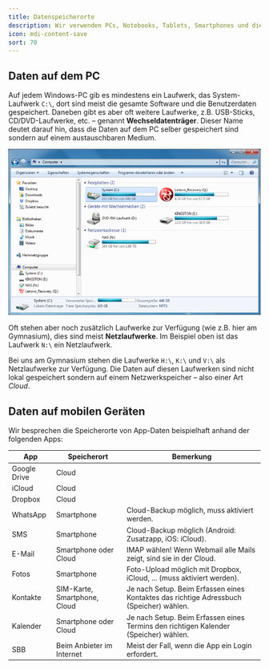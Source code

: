 ```yaml
---
title: Datenspeicherorte
description: Wir verwenden PCs, Notebooks, Tablets, Smartphones und die Cloud, aber wo sind welche Daten gepseichert?
icon: mdi-content-save
sort: 70
---
```




## Daten auf dem PC
Auf jedem Windows-PC gib es mindestens ein Laufwerk, das System-Laufwerk `C:\`, dort sind meist die gesamte Software und die Benutzerdaten gespeichert. Daneben gibt es aber oft weitere Laufwerke, z.B. USB-Sticks, CD/DVD-Laufwerke, etc. – genannt **Wechseldatenträger**. Dieser Name deutet darauf hin, dass die Daten auf dem PC selber gespeichert sind sondern auf einem austauschbaren Medium.

![Speicherorte auf dem PC](./laufwerke.png)

Oft stehen aber noch zusätzlich Laufwerke zur Verfügung (wie z.B. hier am Gymnasium), dies sind meist **Netzlaufwerke**. Im Beispiel oben ist das Laufwerk `N:\` ein Netzlaufwerk.

Bei uns am Gymnasium stehen die Laufwerke `H:\`, `K:\` und `V:\` als Netzlaufwerke zur Verfügung. Die Daten auf diesen Laufwerken sind nicht lokal gespeichert sondern auf einem Netzwerkspeicher – also einer Art *Cloud*.


## Daten auf mobilen Geräten
Wir besprechen die Speicherorte von App-Daten beispielhaft anhand der folgenden Apps:

| App          | Speicherort                  | Bemerkung                                                                               |
| ------------ | ---------------------------- | --------------------------------------------------------------------------------------- |
| Google Drive | Cloud                        |                                                                                         |
| iCloud       | Cloud                        |                                                                                         |
| Dropbox      | Cloud                        |                                                                                         |
| WhatsApp     | Smartphone                   | Cloud-Backup möglich, muss aktiviert werden.                                            |
| SMS          | Smartphone                   | Cloud-Backup möglich (Android: Zusatzapp, iOS: iCloud).                                 |
| E-Mail       | Smartphone oder Cloud        | IMAP wählen! Wenn Webmail alle Mails zeigt, sind sie in der Cloud.                      |
| Fotos        | Smartphone                   | Foto-Upload möglich mit Dropbox, iCloud, ... (muss aktiviert werden).                   |
| Kontakte     | SIM-Karte, Smartphone, Cloud | Je nach Setup. Beim Erfassen eines Kontaktes das richtige Adressbuch (Speicher) wählen. |
| Kalender     | Smartphone oder Cloud        | Je nach Setup. Beim Erfassen eines Termins den richtigen Kalender (Speicher) wählen.    |
| SBB          | Beim Anbieter im Internet    | Meist der Fall, wenn die App ein Login erfordert.                                       |

